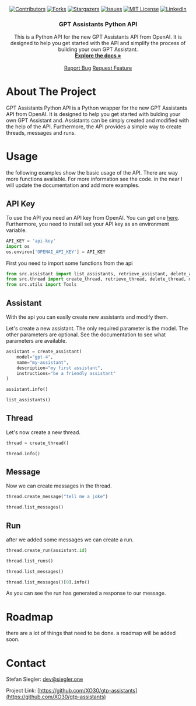 <a name="readme-top"></a>

<div align="center">
  
[![Contributors][contributors-shield]][contributors-url]
[![Forks][forks-shield]][forks-url]
[![Stargazers][stars-shield]][stars-url]
[![Issues][issues-shield]][issues-url]
[![MIT License][license-shield]][license-url]
[![LinkedIn][linkedin-shield]][linkedin-url]

<h3 align="center">GPT Assistants Python API</h3>

  <p align="center">
    This is a Python API for the new GPT Assistants API from OpenAI.
    It is designed to help you get started with the API and simplify the process of building your own GPT Assistant.
    <br />
    <a href="https://github.com/XO30/gtp-assistants"><strong>Explore the docs »</strong></a>
    <br />
    <br />
    <a href="https://github.com/XO30/gtp-assistants/issues">Report Bug</a>
    <a href="https://github.com/XO30/gtp-assistants/issues">Request Feature</a>
  </p>
</div>


<!-- ABOUT THE PROJECT -->
# About The Project
GPT Assistants Python API is a Python wrapper for the new GPT Assistants API from OpenAI.
It is designed to help you get started with bulding your own GPT Assistant and.
Assistants can be simply created and modified with the help of the API.
Furthermore, the API provides a simple way to create threads, messages and runs.


# Usage
the following examples show the basic usage of the API.
There are way more functions available. For more information see the code.
in the near I will update the documentation and add more examples.

## API Key

To use the API you need an API key from OpenAI. You can get one [here](https://beta.openai.com/).
Furthermore, you need to install set your API key as an environment variable.

```python
API_KEY = 'api-key'
import os
os.environ['OPENAI_API_KEY'] = API_KEY
```

First you need to import some functions from the api

```python
from src.assistant import list_assistants, retrieve_assistant, delete_assistant, modify_assistant, create_assistant
from src.thread import create_thread, retrieve_thread, delete_thread, modify_thread
from src.utils import Tools
```

## Assistant

With the api you can easily create new assistants and modify them.

Let's create a new assistant. The only required parameter is the model. The other parameters are optional.
See the documentation to see what parameters are available.

```python
assistant = create_assistant(
    model="gpt-4",
    name="my-assistant",
    description="my first assistant",
    instructions="be a friendly assistant"
)

assistant.info()

list_assistants()
```

## Thread

Let's now create a new thread.

```python
thread = create_thread()

thread.info()
```

## Message

Now we can create messages in the thread.

```python
thread.create_message("tell me a joke")

thread.list_messages()
```


## Run

after we added some messages we can create a run.

```python
thread.create_run(assistant.id)

thread.list_runs()

thread.list_messages()

thread.list_messages()[0].info()
```

As you can see the run has generated a response to our message.

# Roadmap
there are a lot of things that need to be done. a roadmap will be added soon.


# Contact

Stefan Siegler: dev@siegler.one

Project Link: [https://github.com/XO30/gtp-assistants](https://github.com/XO30/gtp-assistants)


<!-- MARKDOWN LINKS & IMAGES -->
<!-- https://www.markdownguide.org/basic-syntax/#reference-style-links -->
[contributors-shield]: https://img.shields.io/github/contributors/XO30/gtp-assistants.svg?style=for-the-badge
[contributors-url]: https://github.com/XO30/gtp-assistants/graphs/contributors
[forks-shield]: https://img.shields.io/github/forks/XO30/gtp-assistants.svg?style=for-the-badge
[forks-url]: https://github.com/XO30/gtp-assistants/network/members
[stars-shield]: https://img.shields.io/github/stars/XO30/gtp-assistants.svg?style=for-the-badge
[stars-url]: https://github.com/XO30/gtp-assistants/stargazers
[issues-shield]: https://img.shields.io/github/issues/XO30/gtp-assistants.svg?style=for-the-badge
[issues-url]: https://github.com/XO30/gtp-assistants/issues
[license-shield]: https://img.shields.io/github/license/XO30/gtp-assistants.svg?style=for-the-badge
[license-url]: https://github.com/XO30/gtp-assistants/blob/master/LICENSE.txt
[linkedin-shield]: https://img.shields.io/badge/-LinkedIn-black.svg?style=for-the-badge&logo=linkedin&colorB=555
[linkedin-url]: https://linkedin.com/in/stefan-siegler-04b116205